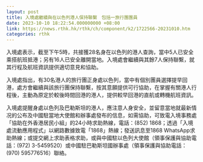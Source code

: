 ```yaml
---
layout: post
title: 入境處繼續與在以色列港人保持聯繫　包括一旅行團團員
date: 2023-10-10 18:22:54.000000000 +08:00
link: https://news.rthk.hk/rthk/ch/component/k2/1722566-20231010.htm
categories: rthk
---
```


入境處表示，截至下午5時，共接獲28名身在以色列的港人查詢，當中5人已安全乘搭航班抵港；另有16人已安全離開當地。入境處會繼續與其餘7人保持聯繫，就其行程及航班資訊提供適切意見和協助。

入境處指出，有30名港人的旅行團正身處以色列，當中有個別團員選擇提早回港，處方會繼續與該旅行團保持聯繫，按其意願提供可行協助，在掌握有關港人行程後，主動為原定於較後時間回港的港人，提供較早回港的直航或轉機航班資訊。

入境處提醒身處以色列及巴勒斯坦的港人，應注意人身安全，並留意當地就最新情况的公布及中國駐當地大使館和辦事處發布的信息，如需協助，可致電入境事務處「協助在外香港居民小組」的24小時求助熱線，電話：(852) 1868；透過「入境處流動應用程式」以網路數據致電「1868」熱線；發送訊息至1868 WhatsApp求助熱線；或提交網上求助表格求助，或與中國駐以色列大使館（領事保護與協助電話：(972) 3-5459520）或中國駐巴勒斯坦國辦事處（領事保護與協助電話：(970) 595776516）聯絡。
